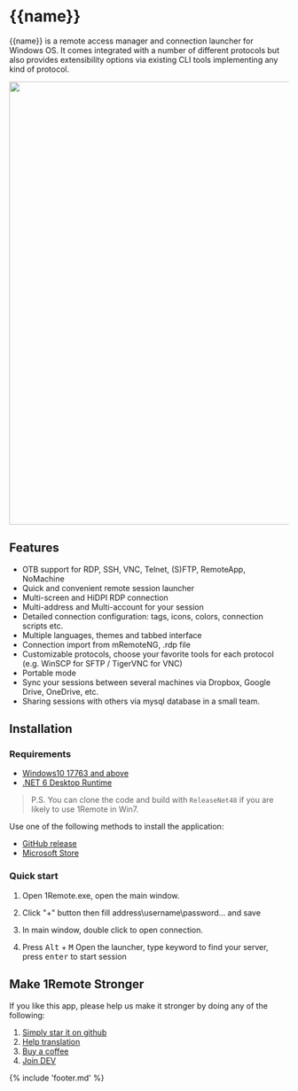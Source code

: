 ﻿# {{name}}

{{name}} is a remote access manager and connection launcher for Windows OS. It comes integrated with a number of different protocols but also provides extensibility options via existing CLI tools implementing any kind of protocol.


<img src="https://raw.githubusercontent.com/1Remote/PRemoteM/Doc/DocPic/maindemo.png" width="800" />

## Features

- OTB support for RDP, SSH, VNC, Telnet, (S)FTP, RemoteApp, NoMachine
- Quick and convenient remote session launcher
- Multi-screen and HiDPI RDP connection
- Multi-address and Multi-account for your session
- Detailed connection configuration: tags, icons, colors, connection scripts etc.
- Multiple languages, themes and tabbed interface
- Connection import from mRemoteNG, .rdp file
- Customizable protocols, choose your favorite tools for each protocol (e.g. WinSCP for SFTP / TigerVNC for VNC)
- Portable mode
- Sync your sessions between several machines via Dropbox, Google Drive, OneDrive, etc.
- Sharing sessions with others via mysql database in a small team.


## Installation

### Requirements

- [Windows10 17763 and above](https://support.lenovo.com/us/en/solutions/ht502786)
- [.NET 6 Desktop Runtime](https://dotnet.microsoft.com/en-us/download/dotnet/6.0/runtime)
> P.S. You can clone the code and build with `ReleaseNet48` if you are likely to use 1Remote in Win7.

Use one of the following methods to install the application:

- [GitHub release](https://github.com/1Remote/1Remote/releases)
- [Microsoft Store](https://www.microsoft.com/store/productId/9PNMNF92JNFP)
<!-- - Using [Winget](https://github.com/microsoft/winget-cli): `winget install premotem`
- [Chocolatey](https://chocolatey.org/packages/premotem): `choco install premotem` -->

<!-- ## Pricing
Free for personal use.
Team and Enterprise pricing available. -->

### Quick start

1. Open 1Remote.exe, open the main window.

2. Click "+" button then fill address\username\password... and save

3. In main window, double click to open connection.

4. Press <kbd>Alt</kbd> + <kbd>M</kbd> Open the launcher, type keyword to find your server, press <kbd>enter</kbd> to start session

## Make 1Remote Stronger

If you like this app, please help us make it stronger by doing any of the following:

1. [Simply star it on github](https://github.com/1Remote/1Remote/)
2. [Help translation](https://github.com/1Remote/1Remote/wiki/Help-wanted:-Translation)
3. [Buy a coffee](https://ko-fi.com/VShawn)
4. [Join DEV](DEVELOP.md)

{% include 'footer.md' %}
